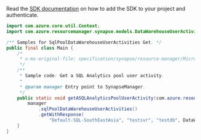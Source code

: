 Read the [SDK documentation](https://github.com/Azure/azure-sdk-for-java/blob/azure-resourcemanager-synapse_1.0.0-beta.2/sdk/synapse/azure-resourcemanager-synapse/README.md) on how to add the SDK to your project and authenticate.

```java
import com.azure.core.util.Context;
import com.azure.resourcemanager.synapse.models.DataWarehouseUserActivityName;

/** Samples for SqlPoolDataWarehouseUserActivities Get. */
public final class Main {
    /*
     * x-ms-original-file: specification/synapse/resource-manager/Microsoft.Synapse/stable/2021-06-01/examples/GetSqlPoolUserActivity.json
     */
    /**
     * Sample code: Get a SQL Analytics pool user activity.
     *
     * @param manager Entry point to SynapseManager.
     */
    public static void getASQLAnalyticsPoolUserActivity(com.azure.resourcemanager.synapse.SynapseManager manager) {
        manager
            .sqlPoolDataWarehouseUserActivities()
            .getWithResponse(
                "Default-SQL-SouthEastAsia", "testsvr", "testdb", DataWarehouseUserActivityName.CURRENT, Context.NONE);
    }
}
```
